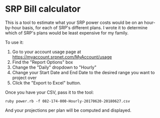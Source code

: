 # SRP Bill calculator

This is a tool to estimate what your SRP power costs would be on an hour-by-hour basis, for each of SRP's different plans. I wrote it to determine which of SRP's plans would be least expensive for my family.

To use it:

1. Go to your account usage page at https://myaccount.srpnet.com/MyAccount/usage
2. Find the "Report Options" box
3. Change the "Daily" dropdown to "Hourly"
4. Change your Start Date and End Date to the desired range you want to project over
5. Click the "Export to Excel" button.

Once you have your CSV, pass it to the tool:

    ruby power.rb -f 082-174-000-Hourly-20170620-20180627.csv

And your projections per plan will be computed and displayed.
